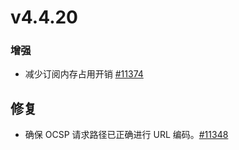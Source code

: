 # v4.4.20

### 增强

- 减少订阅内存占用开销
[#11374](https://github.com/emqx/emqx/pull/11374)

## 修复

- 确保 OCSP 请求路径已正确进行 URL 编码。[#11348](https://github.com/emqx/emqx/pull/11348)
